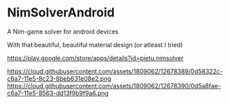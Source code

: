 # NimSolverAndroid
A Nim-game solver for android devices  

With that beautiful, beautiful material design (or atleast I tried)

https://play.google.com/store/apps/details?id=pietu.nimsolver

https://cloud.githubusercontent.com/assets/1809062/12678389/0d58322c-c6a7-11e5-8c23-8beb631e08e2.png
https://cloud.githubusercontent.com/assets/1809062/12678390/0d5a8fae-c6a7-11e5-8563-dd13f9b9f9a6.png
